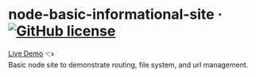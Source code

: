 # node-basic-informational-site &middot; [![GitHub license](https://img.shields.io/badge/license-MIT-red.svg)](https://github.com/atifcppprogrammer/basic-site/blob/master/LICENSE)
[Live Demo](https://node-basic-informational-site.euanrw.repl.co/) :point_left:  
Basic node site to demonstrate routing, file system, and url management.
